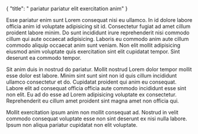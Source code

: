 {
  "title": " pariatur pariatur elit exercitation anim"
}

Esse pariatur enim sunt Lorem consequat nisi eu ullamco. In id dolore labore officia anim id voluptate adipisicing sit id. Consectetur fugiat ad amet cillum proident labore minim. Do sunt incididunt irure reprehenderit nisi commodo cillum qui aute occaecat adipisicing. Laboris eu commodo anim aute cillum commodo aliquip occaecat anim sunt veniam. Non elit mollit adipisicing eiusmod anim voluptate quis exercitation sint elit cupidatat tempor. Sint deserunt ea commodo tempor.

Sit anim duis in nostrud do pariatur. Mollit nostrud Lorem dolor tempor mollit esse dolor est labore. Minim sint sunt sint non id quis cillum incididunt ullamco consectetur et do. Cupidatat proident qui anim eu consequat. Labore elit ad consequat officia officia aute commodo incididunt esse sint non elit. Eu ad do esse ad Lorem adipisicing voluptate ex consectetur. Reprehenderit eu cillum amet proident sint magna amet non officia qui.

Mollit exercitation ipsum anim non mollit consequat ad. Nostrud in velit commodo consequat voluptate esse non sint deserunt ex nisi nulla labore. Ipsum non aliqua pariatur cupidatat non elit voluptate.